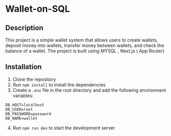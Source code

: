 # Wallet-on-SQL

## Description
This project is a simple wallet system that allows users to create wallets, deposit money into wallets, transfer money between wallets, and check the balance of a wallet. The project is built using MYSQL  , Next.js ( App Router)

## Installation
1. Clone the repository
2. Run `npm install` to install the dependencies
3. Create a `.env` file in the root directory and add the following environment variables:
```
DB_HOST=localhost
DB_USER=root
DB_PASSWORD=password
DB_NAME=wallet
```
4. Run `npm run dev` to start the development server


